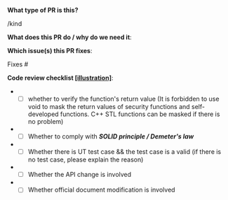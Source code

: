 <!--  Thanks for sending a pull request!  Here are some tips for you:

1) If this is your first time, please read our contributor guidelines: https://gitee.com/mindspore/mindspore/blob/master/CONTRIBUTING.md

2) If you want to contribute your code but don't know who will review and merge, please add label `mindspore-assistant` to the pull request, we will find and do it as soon as possible.
-->

**What type of PR is this?**
<!-- 
Choose one label from `bug`, `task`, `feature` and `refactor`, and replace `<label>` below the comment block. 

If this pr is not only bugfix/task/feature and also a refactor, you can append `/kind refactor` label after `/kind bug`, `/kind task` and `/kind feature`.
-->
/kind <label>


**What does this PR do / why do we need it**:


**Which issue(s) this PR fixes**:
<!-- 
*Automatically closes linked issue when PR is merged.
Usage: `Fixes #<issue number>`, or `Fixes (paste link of issue)`.
-->
Fixes #


**Code review checklist [[illustration]](https://gitee.com/mindspore/community/blob/master/security/code_review_checklist_mechanism.md)**:

+ - [ ] whether to verify the function's return value (It is forbidden to use void to mask the return values of security functions and self-developed functions. C++ STL functions can be masked if there is no problem)
+ - [ ] Whether to comply with ***SOLID principle / Demeter's law***
+ - [ ] Whether there is UT test case && the test case is a valid (if there is no test case, please explain the reason)
+ - [ ] Whether the API change is involved
+ - [ ] Whether official document modification is involved

<!-- **Special notes for your reviewers**: -->
<!-- + - [ ] Whether it causes forward compatibility failure -->
<!-- + - [ ] Whether the dependent third-party library change is involved -->
